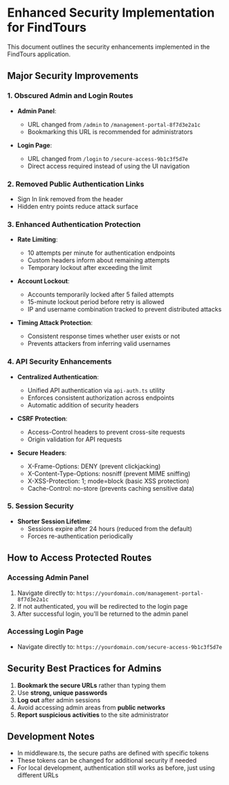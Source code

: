 # Enhanced Security Implementation for FindTours

This document outlines the security enhancements implemented in the FindTours application.

## Major Security Improvements

### 1. Obscured Admin and Login Routes

- **Admin Panel**: 
  - URL changed from `/admin` to `/management-portal-8f7d3e2a1c`
  - Bookmarking this URL is recommended for administrators

- **Login Page**: 
  - URL changed from `/login` to `/secure-access-9b1c3f5d7e`
  - Direct access required instead of using the UI navigation

### 2. Removed Public Authentication Links

- Sign In link removed from the header
- Hidden entry points reduce attack surface

### 3. Enhanced Authentication Protection

- **Rate Limiting**: 
  - 10 attempts per minute for authentication endpoints
  - Custom headers inform about remaining attempts
  - Temporary lockout after exceeding the limit

- **Account Lockout**: 
  - Accounts temporarily locked after 5 failed attempts
  - 15-minute lockout period before retry is allowed
  - IP and username combination tracked to prevent distributed attacks

- **Timing Attack Protection**: 
  - Consistent response times whether user exists or not
  - Prevents attackers from inferring valid usernames

### 4. API Security Enhancements

- **Centralized Authentication**: 
  - Unified API authentication via `api-auth.ts` utility
  - Enforces consistent authorization across endpoints
  - Automatic addition of security headers

- **CSRF Protection**: 
  - Access-Control headers to prevent cross-site requests
  - Origin validation for API requests

- **Secure Headers**: 
  - X-Frame-Options: DENY (prevent clickjacking)
  - X-Content-Type-Options: nosniff (prevent MIME sniffing)
  - X-XSS-Protection: 1; mode=block (basic XSS protection)
  - Cache-Control: no-store (prevents caching sensitive data)

### 5. Session Security

- **Shorter Session Lifetime**: 
  - Sessions expire after 24 hours (reduced from the default)
  - Forces re-authentication periodically

## How to Access Protected Routes

### Accessing Admin Panel

1. Navigate directly to: `https://yourdomain.com/management-portal-8f7d3e2a1c`
2. If not authenticated, you will be redirected to the login page
3. After successful login, you'll be returned to the admin panel

### Accessing Login Page

- Navigate directly to: `https://yourdomain.com/secure-access-9b1c3f5d7e`

## Security Best Practices for Admins

1. **Bookmark the secure URLs** rather than typing them
2. Use **strong, unique passwords**
3. **Log out** after admin sessions
4. Avoid accessing admin areas from **public networks**
5. **Report suspicious activities** to the site administrator

## Development Notes

- In middleware.ts, the secure paths are defined with specific tokens
- These tokens can be changed for additional security if needed
- For local development, authentication still works as before, just using different URLs
